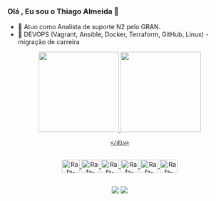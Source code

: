 ### Olá , Eu sou o Thiago Almeida 👋


- 🔭 Atuo como Analista de suporte N2 pelo GRAN.
- 🌱  DEVOPS (Vagrant, Ansible, Docker, Terraform, GitHub, Linux) - migração de carreira

<div align="center">
  <a href="https://github.com/jovthiago">
  <img height="180em" src="https://github-readme-stats.vercel.app/api?username=jovthiago&show_icons=true&theme=dark&include_all_commits=true&count_private=true"/>
  <img height="180em" src="https://github-readme-stats.vercel.app/api/top-langs/?username=jovthiago&layout=compact&langs_count=7&theme=dark"/>

    </div>

<div style="display: inline_block"><br>
  <img align="center" alt="Rafa-Csharp" height="30" width="40"src="https://cdn.jsdelivr.net/gh/devicons/devicon/icons/azure/azure-original-wordmark.svg" />
 <img align="center" alt="Rafa-Csharp" height="30" width="40"src="https://cdn.jsdelivr.net/gh/devicons/devicon/icons/amazonwebservices/amazonwebservices-original.svg"/>
  <img align="center" alt="Rafa-Csharp" height="30" width="40"src="https://cdn.jsdelivr.net/gh/devicons/devicon/icons/ansible/ansible-original-wordmark.svg" />
  <img align="center" alt="Rafa-Csharp" height="30" width="40"src="https://cdn.jsdelivr.net/gh/devicons/devicon/icons/docker/docker-original-wordmark.svg" />
  <img align="center" alt="Rafa-Csharp" height="30" width="40"src="https://cdn.jsdelivr.net/gh/devicons/devicon/icons/linux/linux-original.svg" />
  <img align="center" alt="Rafa-Csharp" height="30" width="40"src="https://cdn.jsdelivr.net/gh/devicons/devicon/icons/terraform/terraform-original-wordmark.svg" />
 </div>       
 
 ##
 
 <div> 
  <a href = "mailto:jov.thiago@gmail.com"><img src="https://img.shields.io/badge/-Gmail-%23333?style=for-the-badge&logo=gmail&logoColor=white" target="_blank"></a>
  <a href="https://linkedin.com/in/jovthiago" target="_blank"><img src="https://img.shields.io/badge/-LinkedIn-%230077B5?style=for-the-badge&logo=linkedin&logoColor=white" target="_blank"></a> 
  
</div>
